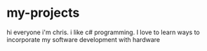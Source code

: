 # my-projects

hi everyone
i'm chris. i like c# programming. I love to learn ways to incorporate my software development with hardware 
